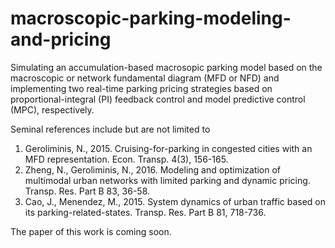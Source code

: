 # macroscopic-parking-modeling-and-pricing

Simulating an accumulation-based macrosopic parking model based on the macroscopic or network fundamental diagram (MFD or NFD) and implementing two real-time parking pricing strategies based on proportional-integral (PI) feedback control and model predictive control (MPC), respectively.

Seminal references include but are not limited to 
1. Geroliminis, N., 2015. Cruising-for-parking in congested cities with an MFD representation. Econ. Transp. 4(3), 156-165.
2. Zheng, N., Geroliminis, N., 2016. Modeling and optimization of multimodal urban networks with limited parking and dynamic pricing. Transp. Res. Part B 83, 36-58.
3. Cao, J., Menendez, M., 2015. System dynamics of urban traffic based on its parking-related-states. Transp. Res. Part B 81, 718-736.

The paper of this work is coming soon.

